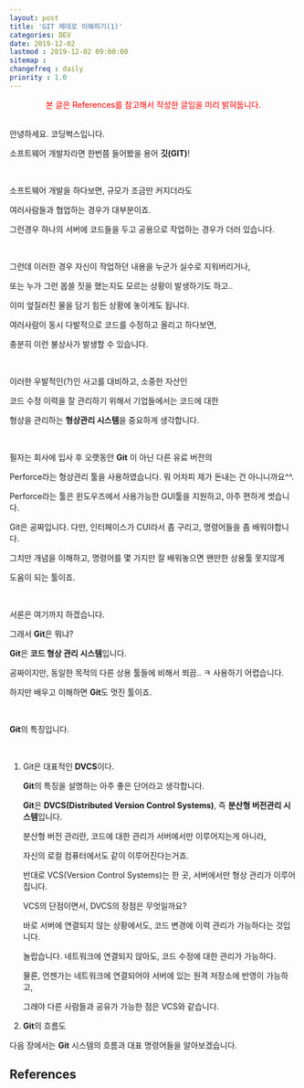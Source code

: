 ```yaml
---
layout: post
title: 'GIT 제대로 이해하기(1)'
categories: DEV
date: 2019-12-02
lastmod : 2019-12-02 09:00:00
sitemap :
changefreq : daily
priority : 1.0
---
```


<center><span style="color:red">본 글은 References를 참고해서 작성한 글임을 미리 밝혀둡니다.</span></center>
<br>

안녕하세요. 코딩벅스입니다. 

소프트웨어 개발자라면 한번쯤 들어봤을 용어 **깃(GIT)**!

<br>

소프트웨어 개발을 하다보면, 규모가 조금만 커지더라도

여러사람들과 협업하는 경우가 대부분이죠. 

그런경우 하나의 서버에 코드들을 두고 공용으로 작업하는 경우가 더러 있습니다. 

<br>

그런데 이러한 경우 자신이 작업하던 내용을 누군가 실수로 지워버리거나, 

또는 누가 그런 몹쓸 짓을 했는지도 모르는 상황이 발생하기도 하고..

이미 엎질러진 물을 담기 힘든 상황에 놓이게도 됩니다. 

여러사람이 동시 다발적으로 코드를 수정하고 올리고 하다보면,

충분히 이런 불상사가 발생할 수 있습니다. 

<br>

이러한 우발적인(?)인 사고를 대비하고, 소중한 자산인 

코드 수정 이력을 잘 관리하기 위해서 기업들에서는 코드에 대한 

형상을 관리하는 **형상관리 시스템**을 중요하게 생각합니다. 

<br>

필자는 회사에 입사 후 오랫동안 **Git** 이 아닌 다른 유료 버전의 

Perforce라는 형상관리 툴을 사용하였습니다. 뭐 어차피 제가 돈내는 건 아니니까요^^.

Perforce라는 툴은 윈도우즈에서 사용가능한 GUI툴을 지원하고, 아주 편하게 썻습니다. 

Git은 공짜입니다. 다만, 인터페이스가 CUI라서 좀 구리고, 명령어들을 좀 배워야합니다.

그치만 개념을 이해하고, 명령어를 몇 가지만 잘 배워놓으면 왠만한 상용툴 못지않게 

도움이 되는 툴이죠. 

<br>

서론은 여기까지 하겠습니다. 

그래서 **Git**은 뭐냐?

**Git**은 **코드 형상 관리 시스템**입니다. 

공짜이지만, 동일한 목적의 다른 상용 툴들에 비해서 쬐끔.. ㅋ 사용하기 어렵습니다.

하지만 배우고 이해하면 **Git**도 멋진 툴이죠. 

<br>

**Git**의 특징입니다. 

<br>

1. Git은 대표적인 **DVCS**이다.

   **Git**의 특징을 설명하는 아주 좋은 단어라고 생각합니다. 

   **Git**은 **DVCS(Distributed Version Control Systems)**, 즉 **분산형 버전관리 시스템**입니다. 

   분산형 버전 관리란, 코드에 대한 관리가 서버에서만 이루어지는게 아니라, 

   자신의 로컬 컴퓨터에서도 같이 이루어진다는거죠. 

   반대로 VCS(Version Control Systems)는 한 곳, 서버에서만 형상 관리가 이루어집니다. 

   VCS의 단점이면서, DVCS의 장점은 무엇일까요? 

   바로 서버에 연결되지 않는 상황에서도, 코드 변경에 이력 관리가 가능하다는 것입니다. 

   놀랍습니다. 네트워크에 연결되지 않아도, 코드 수정에 대한 관리가 가능하다. 

   물론, 언젠가는 네트워크에 연결되어야 서버에 있는 원격 저장소에 반영이 가능하고, 

   그래야 다른 사람들과 공유가 가능한 점은 VCS와 같습니다. 
   <br>

2. **Git**의 흐름도

   

다음 장에서는 **Git** 시스템의 흐름과 대표 명령어들을 알아보겠습니다. 





## References

[1]: https://medium.com/@nsh235482/git-%EC%8B%A0%EC%9E%85%EA%B0%9C%EB%B0%9C%EC%9E%90%EC%9D%98-git-%EC%82%AC%EC%9A%A9%EA%B8%B0-1-%EA%B8%B0%EB%B3%B8-%EA%B5%AC%EC%A1%B0-%EC%9D%B4%ED%95%B4%ED%95%98%EA%B8%B0-728c64824ebe	"GIT 기본 구조 이해하기"

[2]: http://blog.outsider.ne.kr/865